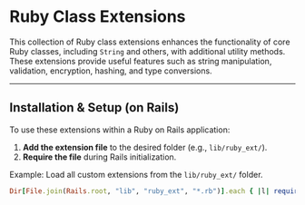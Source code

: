 # Ruby Class Extensions

This collection of Ruby class extensions enhances the functionality of core Ruby classes, including `String` and others, with additional utility methods. These extensions provide useful features such as string manipulation, validation, encryption, hashing, and type conversions.

---

## Installation & Setup (on Rails)
To use these extensions within a Ruby on Rails application:

1. **Add the extension file** to the desired folder (e.g., `lib/ruby_ext/`).
2. **Require the file** during Rails initialization. 

Example: Load all custom extensions from the `lib/ruby_ext/` folder.

```ruby
Dir[File.join(Rails.root, "lib", "ruby_ext", "*.rb")].each { |l| require l }
